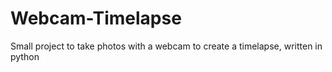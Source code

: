 # Webcam-Timelapse
Small project to take photos with a webcam to create a timelapse, written in python
